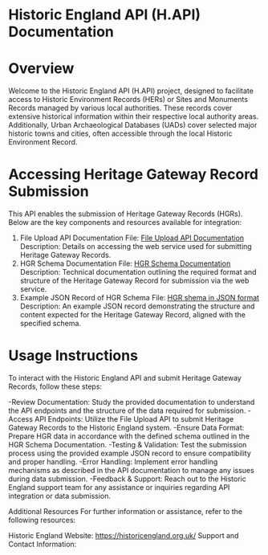 # Historic England API (H.API) Documentation

# Overview
Welcome to the Historic England API (H.API) project, designed to facilitate access to Historic Environment Records (HERs) or Sites and Monuments Records managed by various local authorities. These records cover extensive historical information within their respective local authority areas. Additionally, Urban Archaeological Databases (UADs) cover selected major historic towns and cities, often accessible through the local Historic Environment Record.

# Accessing Heritage Gateway Record Submission
This API enables the submission of Heritage Gateway Records (HGRs). Below are the key components and resources available for integration:

1. File Upload API Documentation
File: [File Upload API Documentation](FileUploadDocumentation.md)
Description: Details on accessing the web service used for submitting Heritage Gateway Records.
2. HGR Schema Documentation
File: [HGR Schema Documentation](HGRSchemaDocumentation.md)
Description: Technical documentation outlining the required format and structure of the Heritage Gateway Record for submission via the web service.
3. Example JSON Record of HGR Schema
File: [HGR shema in JSON format](HeritageGatewayRecord.json.md)
Description: An example JSON record demonstrating the structure and content expected for the Heritage Gateway Record, aligned with the specified schema.

# Usage Instructions

To interact with the Historic England API and submit Heritage Gateway Records, follow these steps:

-Review Documentation: Study the provided documentation to understand the API endpoints and the structure of the data required for submission.
-Access API Endpoints: Utilize the File Upload API to submit Heritage Gateway Records to the Historic England system.
-Ensure Data Format: Prepare HGR data in accordance with the defined schema outlined in the HGR Schema Documentation.
-Testing & Validation: Test the submission process using the provided example JSON record to ensure compatibility and proper handling.
-Error Handling: Implement error handling mechanisms as described in the API documentation to manage any issues during data submission.
-Feedback & Support: Reach out to the Historic England support team for any assistance or inquiries regarding API integration or data submission.

Additional Resources
For further information or assistance, refer to the following resources:

Historic England Website: https://historicengland.org.uk/
Support and Contact Information: 

